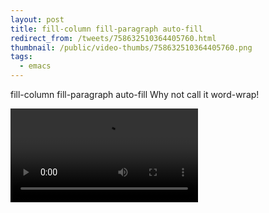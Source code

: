 ```yaml
---
layout: post
title: fill-column fill-paragraph auto-fill
redirect_from: /tweets/758632510364405760.html
thumbnail: /public/video-thumbs/758632510364405760.png
tags:
  - emacs
---
```


fill-column fill-paragraph auto-fill  Why not call it word-wrap!

<video controls autoplay loop>
  <source src="/public/videos/758632510364405760.mp4" type="video/mp4">
    Sorry your browser does not support the video tag, maybe time to upgrade?
</video>

